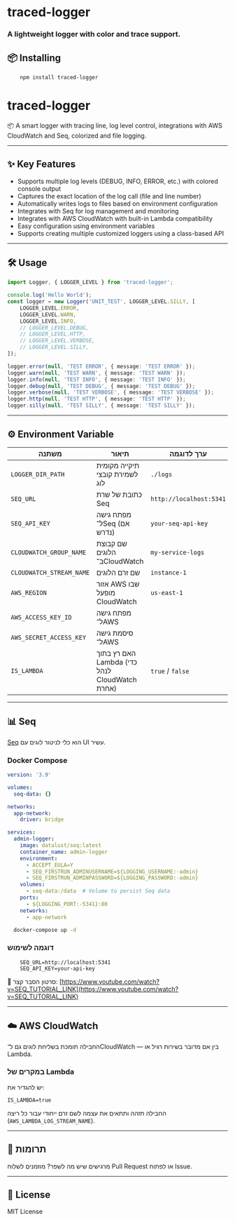 # traced-logger

### A lightweight logger with color and trace support.


## 📦 Installing

```bash
    npm install traced-logger
```

# traced-logger

📦 A smart logger with tracing line, log level control, integrations with AWS CloudWatch and Seq, colorized and file logging.

---

## ✨ Key Features

- Supports multiple log levels (DEBUG, INFO, ERROR, etc.) with colored console output
- Captures the exact location of the log call (file and line number)
- Automatically writes logs to files based on environment configuration
- Integrates with Seq for log management and monitoring
- Integrates with AWS CloudWatch with built-in Lambda compatibility
- Easy configuration using environment variables
- Supports creating multiple customized loggers using a class-based API

---

## 🛠  Usage

```ts
import Logger, { LOGGER_LEVEL } from 'traced-logger';

console.log('Hello World');
const logger = new Logger('UNIT_TEST', LOGGER_LEVEL.SILLY, [
    LOGGER_LEVEL.ERROR,
    LOGGER_LEVEL.WARN,
    LOGGER_LEVEL.INFO,
    // LOGGER_LEVEL.DEBUG,
    // LOGGER_LEVEL.HTTP,
    // LOGGER_LEVEL.VERBOSE,
    // LOGGER_LEVEL.SILLY,
]);

logger.error(null, 'TEST ERROR', { message: 'TEST ERROR' });
logger.warn(null, 'TEST WARN', { message: 'TEST WARN' });
logger.info(null, 'TEST INFO', { message: 'TEST INFO' });
logger.debug(null, 'TEST DEBUG', { message: 'TEST DEBUG' });
logger.verbose(null, 'TEST VERBOSE', { message: 'TEST VERBOSE' });
logger.http(null, 'TEST HTTP', { message: 'TEST HTTP' });
logger.silly(null, 'TEST SILLY', { message: 'TEST SILLY' });
```

---

## ⚙️ Environment Variable

| משתנה                   | תיאור                                        | ערך לדוגמה                          |
|-------------------------|-----------------------------------------------|-------------------------------------|
| `LOGGER_DIR_PATH`       | תיקייה מקומית לשמירת קובצי לוג               | `./logs`                            |
| `SEQ_URL`               | כתובת של שרת Seq                              | `http://localhost:5341`            |
| `SEQ_API_KEY`           | מפתח גישה ל־Seq (אם נדרש)                    | `your-seq-api-key`                 |
| `CLOUDWATCH_GROUP_NAME` | שם קבוצת הלוגים ב־CloudWatch                  | `my-service-logs`                  |
| `CLOUDWATCH_STREAM_NAME`| שם זרם הלוגים                                 | `instance-1`                       |
| `AWS_REGION`            | אזור AWS שבו מופעל CloudWatch                | `us-east-1`                         |
| `AWS_ACCESS_KEY_ID`     | מפתח גישה ל־AWS                               |                                     |
| `AWS_SECRET_ACCESS_KEY` | סיסמת גישה ל־AWS                              |                                     |
| `IS_LAMBDA`             | האם רץ בתוך Lambda (כדי לנהל CloudWatch אחרת)| `true` / `false`                   |

---

## 📊 Seq

[Seq](https://datalust.co/seq) הוא כלי לניטור לוגים עם UI עשיר.

### Docker Compose

```yaml
version: '3.9'

volumes:
  seq-data: {}

networks:
  app-network:
    driver: bridge

services:
  admin-logger:
    image: datalust/seq:latest
    container_name: admin-logger
    environment:
      - ACCEPT_EULA=Y
      - SEQ_FIRSTRUN_ADMINUSERNAME=${LOGGING_USERNAME:-admin}
      - SEQ_FIRSTRUN_ADMINPASSWORD=${LOGGING_PASSWORD:-admin}
    volumes:
      - seq-data:/data  # Volume to persist Seq data
    ports:
      - ${LOGGING_PORT:-5341}:80
    networks:
      - app-network
```

```bash
  docker-compose up -d
```

### דוגמה לשימוש

```env
    SEQ_URL=http://localhost:5341
    SEQ_API_KEY=your-api-key
```

🎥 סרטון הסבר קצר: [https://www.youtube.com/watch?v=SEQ_TUTORIAL_LINK](https://www.youtube.com/watch?v=SEQ_TUTORIAL_LINK)

---

## ☁️ AWS CloudWatch

החבילה תומכת בשליחת לוגים גם ל־CloudWatch — בין אם מדובר בשירות רגיל או Lambda.

### במקרים של Lambda

יש להגדיר את:
```env
IS_LAMBDA=true
```

החבילה תזהה ותתאים את עצמה לשם זרם ייחודי עבור כל ריצה (`AWS_LAMBDA_LOG_STREAM_NAME`).

---


## 🧪 תרומות

מרגישים שיש מה לשפר? מוזמנים לשלוח Pull Request או לפתוח Issue.

---

## 📜 License

MIT License

